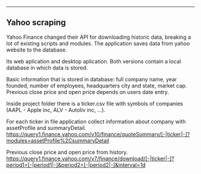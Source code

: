 --------------
Yahoo scraping
--------------

Yahoo Finance changed their API for downloading historic data, breaking a lot of existing scripts and modules.
The application saves data from yahoo website to the database.

Its web aplication and desktop aplication. Both versions contain a local database in which data is stored.

Basic information that is stored in database: full company name, year founded, number of employees, headquarters city and state, market cap. 
Previous close price and open price depends on users date entry.

Inside project folder there is a ticker.csv file with symbols of companies (AAPL - Apple inc, ALV - Autoliv inc, ...).

For each ticker in file application collect information about company with assetProfile and summaryDetail.
https://query1.finance.yahoo.com/v10/finance/quoteSummary/[-|ticker|-]?modules=assetProfile%2CsummaryDetail

Previous close price and open price from history.
https://query1.finance.yahoo.com/v7/finance/download/[-|ticker|-]?period1=[-|period1|-]&period2=[-|period2|-]&interval=1d
